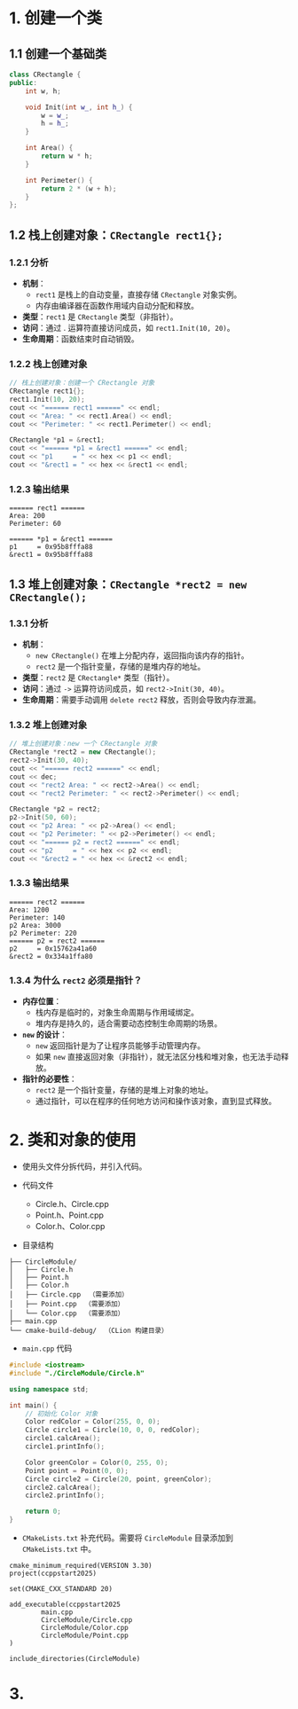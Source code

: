 # 1. 创建一个类

## 1.1 创建一个基础类

```c++
class CRectangle {
public:
    int w, h;

    void Init(int w_, int h_) {
        w = w_;
        h = h_;
    }

    int Area() {
        return w * h;
    }

    int Perimeter() {
        return 2 * (w + h);
    }
};
```

## 1.2 栈上创建对象：`CRectangle rect1{};`

### 1.2.1 分析

+ **机制**： 
  + `rect1` 是栈上的自动变量，直接存储 `CRectangle` 对象实例。 
  + 内存由编译器在函数作用域内自动分配和释放。
+ **类型**：`rect1` 是 `CRectangle` 类型（非指针）。
+ **访问**：通过 . 运算符直接访问成员，如 `rect1.Init(10, 20)`。
+ **生命周期**：函数结束时自动销毁。


### 1.2.2 栈上创建对象
```c++
// 栈上创建对象：创建一个 CRectangle 对象
CRectangle rect1{};
rect1.Init(10, 20);
cout << "====== rect1 ======" << endl;
cout << "Area: " << rect1.Area() << endl;
cout << "Perimeter: " << rect1.Perimeter() << endl;

CRectangle *p1 = &rect1;
cout << "====== *p1 = &rect1 ======" << endl;
cout << "p1     = " << hex << p1 << endl;
cout << "&rect1 = " << hex << &rect1 << endl;
```

### 1.2.3 输出结果

```text
====== rect1 ======
Area: 200
Perimeter: 60

====== *p1 = &rect1 ======
p1     = 0x95b8fffa88
&rect1 = 0x95b8fffa88
```

## 1.3 堆上创建对象：`CRectangle *rect2 = new CRectangle();`

### 1.3.1 分析

+ **机制**：
  + `new CRectangle()` 在堆上分配内存，返回指向该内存的指针。 
  + `rect2` 是一个指针变量，存储的是堆内存的地址。
+ **类型**：`rect2` 是 `CRectangle*` 类型（指针）。
+ **访问**：通过 `->` 运算符访问成员，如 `rect2->Init(30, 40)`。
+ **生命周期**：需要手动调用 `delete rect2` 释放，否则会导致内存泄漏。

### 1.3.2 堆上创建对象

```c++
// 堆上创建对象：new 一个 CRectangle 对象
CRectangle *rect2 = new CRectangle();
rect2->Init(30, 40);
cout << "====== rect2 ======" << endl;
cout << dec;
cout << "rect2 Area: " << rect2->Area() << endl;
cout << "rect2 Perimeter: " << rect2->Perimeter() << endl;

CRectangle *p2 = rect2;
p2->Init(50, 60);
cout << "p2 Area: " << p2->Area() << endl;
cout << "p2 Perimeter: " << p2->Perimeter() << endl;
cout << "====== p2 = rect2 ======" << endl;
cout << "p2     = " << hex << p2 << endl;
cout << "&rect2 = " << hex << &rect2 << endl;
```

### 1.3.3 输出结果

```text
====== rect2 ======
Area: 1200
Perimeter: 140
p2 Area: 3000
p2 Perimeter: 220
====== p2 = rect2 ======
p2     = 0x15762a41a60
&rect2 = 0x334a1ffa80
```

### 1.3.4 为什么 `rect2` 必须是指针？

+ **内存位置**： 
  + 栈内存是临时的，对象生命周期与作用域绑定。 
  + 堆内存是持久的，适合需要动态控制生命周期的场景。
+ **`new` 的设计**：
  + `new` 返回指针是为了让程序员能够手动管理内存。 
  + 如果 `new` 直接返回对象（非指针），就无法区分栈和堆对象，也无法手动释放。
+ **指针的必要性**：
  + `rect2` 是一个指针变量，存储的是堆上对象的地址。 
  + 通过指针，可以在程序的任何地方访问和操作该对象，直到显式释放。

# 2. 类和对象的使用

+ 使用头文件分拆代码，并引入代码。
+ 代码文件
  + Circle.h、Circle.cpp
  + Point.h、Point.cpp
  + Color.h、Color.cpp

+ 目录结构

```text
├── CircleModule/
│   ├── Circle.h
│   ├── Point.h
│   ├── Color.h
│   ├── Circle.cpp  （需要添加）
│   ├── Point.cpp  （需要添加）
│   └── Color.cpp  （需要添加）
├── main.cpp
└── cmake-build-debug/  （CLion 构建目录）
```

+ `main.cpp` 代码

```c++
#include <iostream>
#include "./CircleModule/Circle.h"

using namespace std;

int main() {
    // 初始化 Color 对象
    Color redColor = Color(255, 0, 0);
    Circle circle1 = Circle(10, 0, 0, redColor);
    circle1.calcArea();
    circle1.printInfo();

    Color greenColor = Color(0, 255, 0);
    Point point = Point(0, 0);
    Circle circle2 = Circle(20, point, greenColor);
    circle2.calcArea();
    circle2.printInfo();

    return 0;
}
```

+ `CMakeLists.txt` 补充代码。需要将 `CircleModule` 目录添加到 `CMakeLists.txt` 中。

```text
cmake_minimum_required(VERSION 3.30)
project(ccppstart2025)

set(CMAKE_CXX_STANDARD 20)

add_executable(ccppstart2025
        main.cpp
        CircleModule/Circle.cpp
        CircleModule/Color.cpp
        CircleModule/Point.cpp
)

include_directories(CircleModule)
```

# 3. 


















